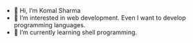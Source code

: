 - 👋 Hi, I’m Komal Sharma
- 👀 I’m interested in web development. Even I want to develop programming languages.
- 🌱 I’m currently learning shell programming.
<!---
SKomal16/SKomal16 is a ✨ special ✨ repository because its `README.md` (this file) appears on your GitHub profile.
You can click the Preview link to take a look at your changes.
--->
